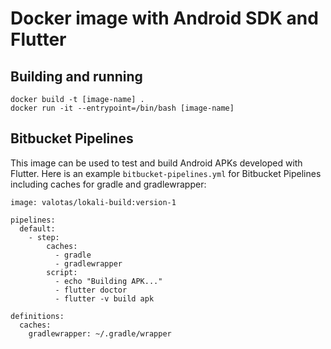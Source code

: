 # Docker image with Android SDK and Flutter

## Building and running

```
docker build -t [image-name] .
docker run -it --entrypoint=/bin/bash [image-name]
```

## Bitbucket Pipelines

This image can be used to test and build Android APKs developed with Flutter. Here is an example `bitbucket-pipelines.yml` for Bitbucket Pipelines including caches for gradle and gradlewrapper:

```
image: valotas/lokali-build:version-1

pipelines:
  default:
    - step:
        caches:
          - gradle
          - gradlewrapper
        script:
          - echo "Building APK..."
          - flutter doctor
          - flutter -v build apk

definitions:
  caches:
    gradlewrapper: ~/.gradle/wrapper
```
